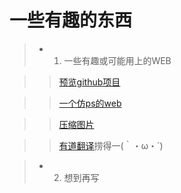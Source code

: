 # 一些有趣的东西

> * 1. 一些有趣或可能用上的WEB

> >[预览github项目](htmlpreview.github.io/?)

> >[一个仿ps的web](www.ptotopea.com)

> >[压缩图片](https://tinypng.com/)

> >[有道翻译](http://fanyi.youdao.com/)捞得一(｀・ω・´)

> * 2. 想到再写
> > 
